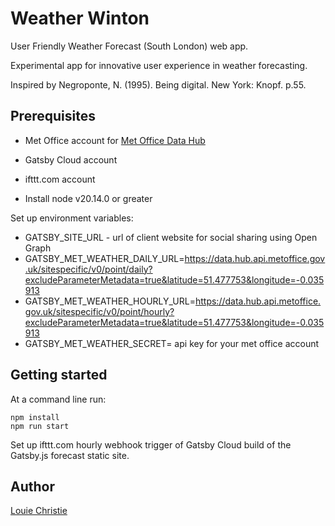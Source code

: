 # Weather Winton

User Friendly Weather Forecast (South London) web app.

Experimental app for innovative user experience in weather forecasting.

Inspired by Negroponte, N. (1995). Being digital. New York: Knopf. p.55.

## Prerequisites

- Met Office account for [Met Office Data Hub](https://datahub.metoffice.gov.uk/)

- Gatsby Cloud account

- ifttt.com account

- Install node v20.14.0 or greater

Set up environment variables:

- GATSBY_SITE_URL - url of client website for social sharing using Open Graph
- GATSBY_MET_WEATHER_DAILY_URL=<https://data.hub.api.metoffice.gov.uk/sitespecific/v0/point/daily?excludeParameterMetadata=true&latitude=51.477753&longitude=-0.035913>
- GATSBY_MET_WEATHER_HOURLY_URL=<https://data.hub.api.metoffice.gov.uk/sitespecific/v0/point/hourly?excludeParameterMetadata=true&latitude=51.477753&longitude=-0.035913>
- GATSBY_MET_WEATHER_SECRET= api key for your met office account

## Getting started

At a command line run:

```console
npm install
npm run start
```

Set up ifttt.com hourly webhook trigger of Gatsby Cloud build of the Gatsby.js forecast static site.

## Author

[Louie Christie](https://www.louiechristie.com)
